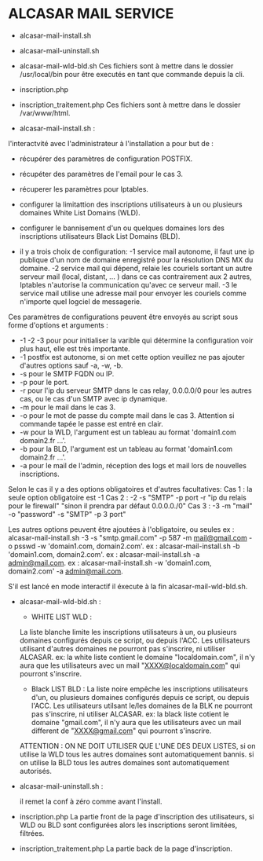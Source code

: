 # ALCASAR MAIL SERVICE

- alcasar-mail-install.sh
- alcasar-mail-uninstall.sh
- alcasar-mail-wld-bld.sh
Ces fichiers sont à mettre dans le dossier /usr/local/bin pour être executés en tant que commande depuis la cli.

- inscription.php
- inscription_traitement.php
Ces fichiers sont à mettre dans le dossier /var/www/html.

- alcasar-mail-install.sh :

l'interactvité avec l'administrateur à l'installation a pour but de :
   - récupérer des paramètres de configuration POSTFIX.
   - récupéter des paramètres de l'email pour le cas 3.
   - récuperer les paramètres pour Iptables.
   - configurer la limitattion des inscriptions utilisateurs à un ou plusieurs domaines White List Domains (WLD).
   - configurer le bannisement d'un ou quelques domaines  lors des inscriptions utilisateurs Black List Domains (BLD).

   - il y a trois choix de configuration:
    -1 service mail autonome, il faut une ip publique d'un nom de domaine enregistré
  	pour la résolution DNS MX du domaine.
    -2 service mail qui dépend, relaie les couriels sortant un autre serveur mail
  	(local, distant, ... ) dans ce cas contrairement aux 2 autres,
  	Iptables n'autorise la communication qu'avec ce serveur mail.
    -3 le service mail utilise une adresse mail pour envoyer les couriels
  	comme n'importe quel logciel de messagerie.

  Ces paramètres de configurations peuvent être envoyés au script sous forme d'options et arguments :
   - -1 -2 -3 pour pour initialiser la varible qui détermine la configuration voir plus haut, elle est très importante.
   - -1 postfix est autonome, si on met cette option veuillez ne pas ajouter d'autres options sauf -a, -w, -b.
   - -s pour le SMTP FQDN ou IP.
   - -p pour le port.
   - -r pour l'ip du serveur SMTP dans le cas relay, 0.0.0.0/0 pour les autres cas, ou le cas d'un SMTP avec ip dynamique.
   - -m pour le mail dans le cas 3.
   - -o pour le mot de passe du compte mail dans le cas 3. Attention si commande tapée le passe est entré en clair.
   - -w pour la WLD, l'argument est un tableau au format 'domain1.com domain2.fr ...'.
   - -b pour la BLD, l'argument est un tableau au format 'domain1.com domain2.fr ...'.
   - -a pour le mail de l'admin, réception des logs et mail lors de nouvelles inscriptions.
 
 Selon le cas il y a des options obligatoires et d'autres facultatives:
  Cas 1 : la seule option obligatoire est -1
  Cas 2 : -2 -s "SMTP" -p port -r "ip du relais pour le firewall" "sinon il prendra par défaut 0.0.0.0./0"
  Cas 3 : -3 -m "mail" -o "password" -s "SMTP" -p 3 port"

 Les autres options peuvent être ajoutées à l'obligatoire, ou seules
	ex : alcasar-mail-install.sh -3 -s "smtp.gmail.com" -p 587 -m mail@gmail.com -o psswd -w 'domain1.com, domain2.com'.
  ex : alcasar-mail-install.sh -b 'domain1.com, domain2.com'.
  ex : alcasar-mail-install.sh -a admin@mail.com.
  ex : alcasar-mail-install.sh -w 'domain1.com, domain2.com' -a admin@mail.com.

S'il est lancé en mode interactif il éxecute à la fin alcasar-mail-wld-bld.sh.




- alcasar-mail-wld-bld.sh :

	- WHITE LIST WLD :

    La liste blanche limite les inscriptions utilisateurs à un, ou plusieurs domaines
	  configurés depuis ce script, ou depuis l'ACC.
	  Les utilisateurs utilisant d'autres domaines ne pourront pas s'inscrire, ni utiliser ALCASAR.
    ex: la white liste contient le domaine "localdomain.com",
	  il n'y aura que les utilisateurs avec un mail "XXXX@localdomain.com" qui pourront s'inscrire.

  - Black LIST BLD :
    La liste noire empêche les inscriptions utilisateurs d'un, ou plusieurs domaines
	  configurés depuis ce script, ou depuis l'ACC.
	  Les utilisateurs utilsant le/les domaines de la BLK ne pourront pas s'inscrire, ni utiliser ALCASAR.
    ex: la black liste cotient le domaine "gmail.com",
	  il n'y aura que les utilisateurs avec un mail different de "XXXX@gmail.com" qui pourront s'inscrire.

  ATTENTION :	ON NE DOIT UTILISER QUE L'UNE DES DEUX LISTES,
  si on utilise la WLD tous les autres domaines sont automatiquement bannis.
  si on utilise la BLD tous les autres domaines sont automatiquement autorisés.



- alcasar-mail-uninstall.sh :

  il remet la conf à zéro comme avant l'install.


- inscription.php
  La partie front de la page d'inscription des utilisateurs, si WLD ou BLD sont configurées alors les inscriptions seront limitées, filtrées.
  
- inscription_traitement.php
  La partie back de la page d'inscription.
